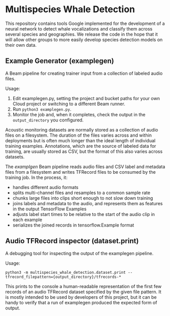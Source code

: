 # Multispecies Whale Detection

This repository contains tools Google implemented for the development of a
neural network to detect whale vocalizations and classify them across several
species and geographies. We release the code in the hope that it will allow
other groups to more easily develop species detection models on their own data.

## Example Generator (examplegen)

A Beam pipeline for creating trainer input from a collection of labeled audio
files.

Usage:

1.  Edit examplegen.py, setting the project and bucket paths for your own Cloud
    project or switching to a different Beam runner.
2.  Run `python3 examplegen.py`.
3.  Monitor the job and, when it completes, check the output in the
    `output_directory` you configured.

Acoustic monitoring datasets are normally stored as a collection of audio files
on a filesystem. The duration of the files varies across and within deployments
but is often much longer than the ideal length of individual training examples.
Annotations, which are the source of labeled data for training, are usually
stored as CSV, but the format of this also varies across datasets.

The *examplgen* Beam pipeline reads audio files and CSV label and metadata files
from a filesystem and writes TFRecord files to be consumed by the training job.
In the process, it:

*   handles different audio formats
*   splits multi-channel files and resamples to a common sample rate
*   chunks large files into clips short enough to not slow down training
*   joins labels and metadata to the audio, and represents them as features in
    the output TensorFlow Examples
*   adjusts label start times to be relative to the start of the audio clip in
    each example
*   serializes the joined records in tensorflow.Example format

## Audio TFRecord inspector (dataset.print)

A debugging tool for inspecting the output of the examplegen pipeline.

Usage:

```
python3 -m multispecies_whale_detection.dataset.print --tfrecord_filepattern={output_directory}/tfrecords-*
```

This prints to the console a human-readable representation of the first few
records of an audio TFRecord dataset specified by the given file pattern. It is
mostly intended to be used by developers of this project, but it can be handy to
verify that a run of examplegen produced the expected form of output.
